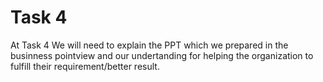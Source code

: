 # Task 4
At Task 4 We will need to explain the PPT which we prepared in the businness pointview and our undertanding for helping the organization to fulfill their requirement/better result.

